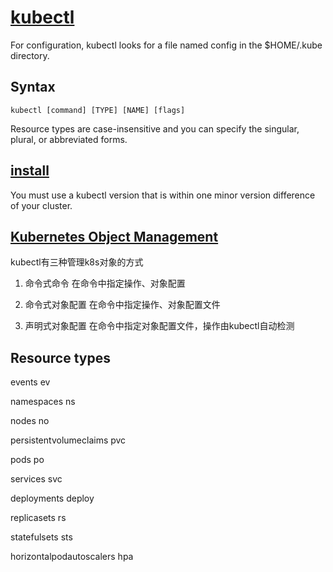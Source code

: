 # [kubectl](https://kubernetes.io/docs/reference/kubectl/)

For configuration, kubectl looks for a file named config in the $HOME/.kube directory.

## Syntax

`kubectl [command] [TYPE] [NAME] [flags]`

Resource types are case-insensitive and you can specify the singular, plural, or abbreviated forms.

## [install](https://kubernetes.io/docs/tasks/tools/install-kubectl-windows/)

You must use a kubectl version that is within one minor version difference of your cluster.

## [Kubernetes Object Management](https://kubernetes.io/docs/concepts/overview/working-with-objects/object-management/)

kubectl有三种管理k8s对象的方式

1. 命令式命令 在命令中指定操作、对象配置

2. 命令式对象配置 在命令中指定操作、对象配置文件

3. 声明式对象配置 在命令中指定对象配置文件，操作由kubectl自动检测

## Resource types

events ev

namespaces ns

nodes no

persistentvolumeclaims pvc

pods po

services svc

deployments deploy

replicasets rs

statefulsets sts

horizontalpodautoscalers hpa
